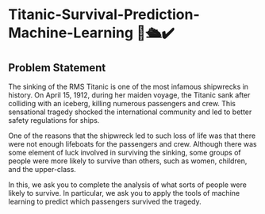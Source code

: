 # Titanic-Survival-Prediction-Machine-Learning 🚢🛳✔
## Problem Statement
The sinking of the RMS Titanic is one of the most infamous shipwrecks in history. On April 15, 1912, during her maiden voyage, the Titanic sank after colliding with an iceberg, killing numerous passengers and crew. This sensational tragedy shocked the international community and led to better safety regulations for ships.

One of the reasons that the shipwreck led to such loss of life was that there were not enough lifeboats for the passengers and crew. Although there was some element of luck involved in surviving the sinking, some groups of people were more likely to survive than others, such as women, children, and the upper-class.

In this, we ask you to complete the analysis of what sorts of people were likely to survive. In particular, we ask you to apply the tools of machine learning to predict which passengers survived the tragedy.
